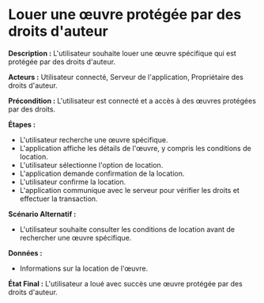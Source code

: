 # Louer une œuvre protégée par des droits d'auteur

  **Description :** L'utilisateur souhaite louer une œuvre spécifique qui est protégée par des droits d'auteur.

  **Acteurs :** Utilisateur connecté, Serveur de l'application, Propriétaire des droits d'auteur.

  **Précondition :** L'utilisateur est connecté et a accès à des œuvres protégées par des droits.

  **Étapes :**

  - L'utilisateur recherche une œuvre spécifique.
  - L'application affiche les détails de l'œuvre, y compris les conditions de location.
  - L'utilisateur sélectionne l'option de location.
  - L'application demande confirmation de la location.
  - L'utilisateur confirme la location.
  - L'application communique avec le serveur pour vérifier les droits et effectuer la transaction.

**Scénario Alternatif :**
  - L'utilisateur souhaite consulter les conditions de location avant de rechercher une œuvre spécifique.

**Données :**
  - Informations sur la location de l'œuvre.

**État Final :** L'utilisateur a loué avec succès une œuvre protégée par des droits d'auteur.

